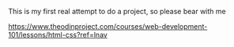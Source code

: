 This is my first real attempt to do a project, so please bear with me

https://www.theodinproject.com/courses/web-development-101/lessons/html-css?ref=lnav
